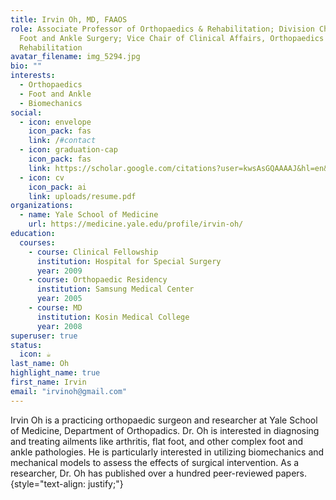 ```yaml
---
title: Irvin Oh, MD, FAAOS
role: Associate Professor of Orthopaedics & Rehabilitation; Division Chief of
  Foot and Ankle Surgery; Vice Chair of Clinical Affairs, Orthopaedics &
  Rehabilitation
avatar_filename: img_5294.jpg
bio: ""
interests:
  - Orthopaedics
  - Foot and Ankle
  - Biomechanics
social:
  - icon: envelope
    icon_pack: fas
    link: /#contact
  - icon: graduation-cap
    icon_pack: fas
    link: https://scholar.google.com/citations?user=kwsAsGQAAAAJ&hl=en&oi=ao
  - icon: cv
    icon_pack: ai
    link: uploads/resume.pdf
organizations:
  - name: Yale School of Medicine
    url: https://medicine.yale.edu/profile/irvin-oh/
education:
  courses:
    - course: Clinical Fellowship
      institution: Hospital for Special Surgery
      year: 2009
    - course: Orthopaedic Residency
      institution: Samsung Medical Center
      year: 2005
    - course: MD
      institution: Kosin Medical College
      year: 2008
superuser: true
status:
  icon: ☕️
last_name: Oh
highlight_name: true
first_name: Irvin
email: "irvinoh@gmail.com"
---
```

Irvin Oh is a practicing orthopaedic surgeon and researcher at Yale School of Medicine, Department of Orthopadics. Dr. Oh is interested in diagnosing and treating ailments like arthritis, flat foot, and other complex foot and ankle pathologies. He is particularly interested in utilizing biomechanics and mechanical models to assess the effects of surgical intervention. As a researcher, Dr. Oh has published over a hundred peer-reviewed papers.
{style="text-align: justify;"}
